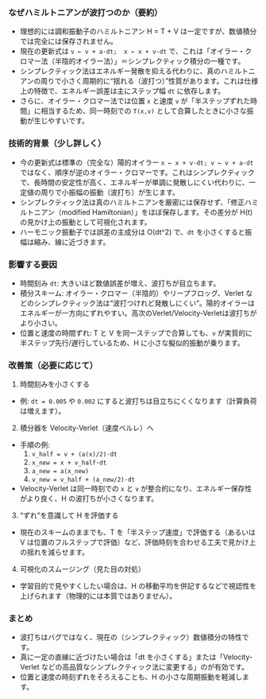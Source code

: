 ### なぜハミルトニアンが波打つのか（要約）
- 理想的には調和振動子のハミルトニアン H = T + V は一定ですが、数値積分では完全には保存されません。
- 現在の更新式は `v ← v + a·dt;  x ← x + v·dt` で、これは「オイラー・クロマー法（半陰的オイラー法）」＝シンプレクティック積分の一種です。
- シンプレクティック法はエネルギー発散を抑える代わりに、真のハミルトニアンの周りで小さく周期的に“揺れる（波打つ）”性質があります。これは仕様上の特徴で、エネルギー誤差は主にステップ幅 `dt` に依存します。
- さらに、オイラー・クロマー法では位置 `x` と速度 `v` が「半ステップずれた時間」に相当するため、同一時刻での `T(x,v)` として合算したときに小さな振動が生じやすいです。

### 技術的背景（少し詳しく）
- 今の更新式は標準の（完全な）陽的オイラー `x ← x + v·dt; v ← v + a·dt` ではなく、順序が逆のオイラー・クロマーです。これはシンプレクティックで、長時間の安定性が高く、エネルギーが単調に発散しにくい代わりに、一定値の周りで小振幅の振動（波打ち）が生じます。
- シンプレクティック法は真のハミルトニアンを厳密には保存せず、「修正ハミルトニアン（modified Hamiltonian）」をほぼ保存します。その差分が H(t) の見かけ上の振動として可視化されます。
- ハーモニック振動子では誤差の主成分は O(dt^2) で、`dt` を小さくすると振幅は縮み、線に近づきます。

### 影響する要因
- 時間刻み `dt`: 大きいほど数値誤差が増え、波打ちが目立ちます。
- 積分スキーム: オイラー・クロマー（半陰的）やリープフロッグ、Verlet などのシンプレクティック法は“波打つけれど発散しにくい”。陽的オイラーはエネルギーが一方向にずれやすい。高次のVerlet/Velocity-Verletは波打ちがより小さい。
- 位置と速度の時間ずれ: T と V を同一ステップで合算しても、`v` が実質的に半ステップ先行/遅行しているため、H に小さな擬似的振動が乗ります。

### 改善策（必要に応じて）
1) 時間刻みを小さくする
- 例: `dt = 0.005` や `0.002` にすると波打ちは目立ちにくくなります（計算負荷は増えます）。

2) 積分器を Velocity-Verlet（速度ベルレ）へ
- 手順の例:
    1. `v_half = v + (a(x)/2)·dt`
    2. `x_new = x + v_half·dt`
    3. `a_new = a(x_new)`
    4. `v_new = v_half + (a_new/2)·dt`
- Velocity-Verlet は同一時刻での `x` と `v` が整合的になり、エネルギー保存性がより良く、H の波打ちが小さくなります。

3) “ずれ”を意識して H を評価する
- 現在のスキームのままでも、T を「半ステップ速度」で評価する（あるいは V は位置のフルステップで評価）など、評価時刻を合わせる工夫で見かけ上の揺れを減らせます。

4) 可視化のスムージング（見た目の対処）
- 学習目的で見やすくしたい場合は、H の移動平均を併記するなどで視認性を上げられます（物理的には本質ではありません）。

### まとめ
- 波打ちはバグではなく、現在の（シンプレクティック）数値積分の特性です。
- 真に一定の直線に近づけたい場合は「dt を小さくする」または「Velocity-Verlet などの高品質なシンプレクティック法に変更する」のが有効です。
- 位置と速度の時刻ずれをそろえることも、H の小さな周期振動を軽減します。